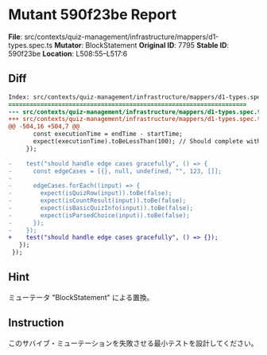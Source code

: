 # Mutant 590f23be Report

**File**: src/contexts/quiz-management/infrastructure/mappers/d1-types.spec.ts
**Mutator**: BlockStatement
**Original ID**: 7795
**Stable ID**: 590f23be
**Location**: L508:55–L517:6

## Diff

```diff
Index: src/contexts/quiz-management/infrastructure/mappers/d1-types.spec.ts
===================================================================
--- src/contexts/quiz-management/infrastructure/mappers/d1-types.spec.ts	original
+++ src/contexts/quiz-management/infrastructure/mappers/d1-types.spec.ts	mutated #7795
@@ -504,16 +504,7 @@
       const executionTime = endTime - startTime;
       expect(executionTime).toBeLessThan(100); // Should complete within 100ms
     });
 
-    test("should handle edge cases gracefully", () => {
-      const edgeCases = [{}, null, undefined, "", 123, []];
-
-      edgeCases.forEach((input) => {
-        expect(isQuizRow(input)).toBe(false);
-        expect(isCountResult(input)).toBe(false);
-        expect(isBasicQuizInfo(input)).toBe(false);
-        expect(isParsedChoice(input)).toBe(false);
-      });
-    });
+    test("should handle edge cases gracefully", () => {});
   });
 });
```

## Hint

ミューテータ "BlockStatement" による置換。

## Instruction

このサバイブ・ミューテーションを失敗させる最小テストを設計してください。
